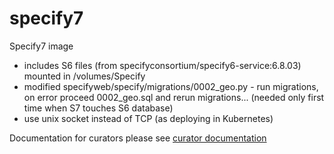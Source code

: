 # specify7
Specify7 image

* includes S6 files (from specifyconsortium/specify6-service:6.8.03) mounted in /volumes/Specify
* modified specifyweb/specify/migrations/0002_geo.py - run migrations, on error proceed 0002_geo.sql and rerun migrations... (needed only first time when S7 touches S6 database)  
* use unix socket instead of TCP (as deploying in Kubernetes)

Documentation for curators please see [curator documentation](docs/index.md)